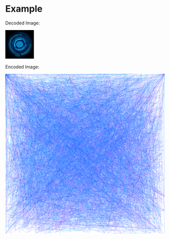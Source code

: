 # Example

Decoded Image:

![Decoded Image](https://raw.githubusercontent.com/FrostBird347/HexSVG/master/example/decoded.jpg)

Encoded Image:

![Encoded Image](https://raw.githubusercontent.com/FrostBird347/HexSVG/master/example/encoded.svg)
